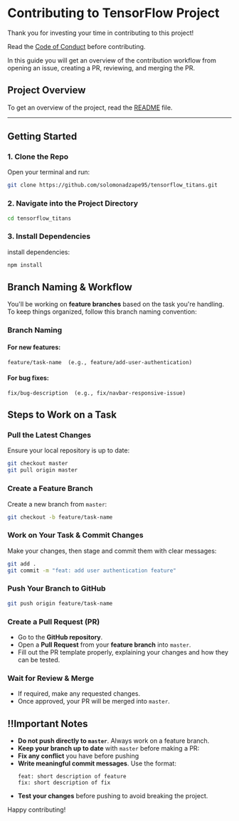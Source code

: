 # Contributing to TensorFlow Project

Thank you for investing your time in contributing to this project! 

Read the [Code of Conduct](./CODE_OF_CONDUCT.md) before contributing.

In this guide you will get an overview of the contribution workflow from opening an issue, creating a PR, reviewing, and merging the PR.

## Project Overview
To get an overview of the project, read the [README](./README.md) file.

---

## Getting Started

### 1. Clone the Repo

Open your terminal and run:

```sh
git clone https://github.com/solomonadzape95/tensorflow_titans.git
```

### 2. Navigate into the Project Directory

```sh
cd tensorflow_titans
```

### 3. Install Dependencies

install dependencies:

```sh
npm install
```

## Branch Naming & Workflow

You'll be working on **feature branches** based on the task you're handling. To keep things organized, follow this branch naming convention:

### Branch Naming

#### For new features:

```
feature/task-name  (e.g., feature/add-user-authentication)
```

#### For bug fixes:

```
fix/bug-description  (e.g., fix/navbar-responsive-issue)
```

## Steps to Work on a Task

### Pull the Latest Changes

Ensure your local repository is up to date:

```sh
git checkout master
git pull origin master
```

### Create a Feature Branch

Create a new branch from `master`:

```sh
git checkout -b feature/task-name
```

### Work on Your Task & Commit Changes

Make your changes, then stage and commit them with clear messages:

```sh
git add .
git commit -m "feat: add user authentication feature"
```

### Push Your Branch to GitHub

```sh
git push origin feature/task-name
```

### Create a Pull Request (PR)

- Go to the **GitHub repository**.
- Open a **Pull Request** from your **feature branch** into `master`.
- Fill out the PR template properly, explaining your changes and how they can be tested.

### Wait for Review & Merge

- If required, make any requested changes.
- Once approved, your PR will be merged into `master`.

## ‼️Important Notes

- **Do not push directly to `master`**. Always work on a feature branch.
- **Keep your branch up to date** with `master` before making a PR:
- **Fix any conflict** you have before pushing
- **Write meaningful commit messages**. Use the format:
  ```
  feat: short description of feature
  fix: short description of fix
  ```
- **Test your changes** before pushing to avoid breaking the project.

Happy contributing!